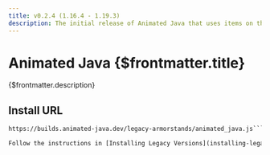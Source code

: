 ```yaml
---
title: v0.2.4 (1.16.4 - 1.19.3)
description: The initial release of Animated Java that uses items on the heads of Armor Stands to animate models.
---
```


# Animated Java {$frontmatter.title}

{$frontmatter.description}

## Install URL

````txt
https://builds.animated-java.dev/legacy-armorstands/animated_java.js```

Follow the instructions in [Installing Legacy Versions](installing-legacy-versions) to install this version of the plugin.
````
